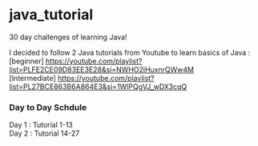 # java_tutorial  
30 day challenges of learning Java!

I decided to follow 2 Java tutorials from Youtube to learn basics of Java :  
[beginner] https://youtube.com/playlist?list=PLFE2CE09D83EE3E28&si=NWHO2iHuxnrQWw4M   
[Intermediate] https://youtube.com/playlist?list=PL27BCE863B6A864E3&si=1WlPQgVJ_wDX3cqQ

### Day to Day Schdule
Day 1 : Tutorial 1-13  
Day 2 : Tutorial 14-27
